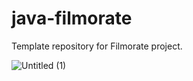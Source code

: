 # java-filmorate
Template repository for Filmorate project.

![Untitled (1)](https://github.com/user-attachments/assets/a97105c7-90ae-4fdb-9149-fad86bc5ae90)
